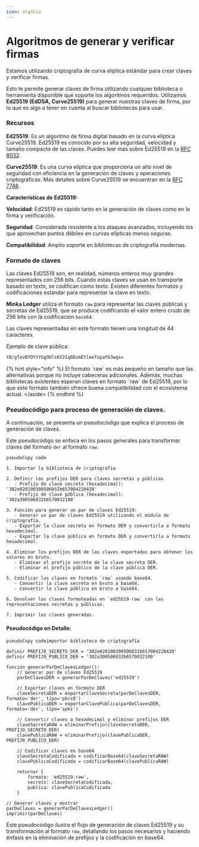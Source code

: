 ```yaml
---
icon: algolia
---
```


# Algoritmos de generar y verificar firmas

Estamos utilizando criptografía de curva elíptica estándar para crear claves y verificar firmas.&#x20;

Esto te permite generar claves de firma utilizando cualquier biblioteca o herramienta disponible que soporte los algoritmos requeridos. Utilizamos **Ed25519 (EdDSA, Curve25519)** para generar nuestras claves de firma, por lo que es algo a tener en cuenta al buscar bibliotecas para usar.

### **Recursos**

**Ed25519**: Es un algoritmo de firma digital basado en la curva elíptica Curve25519. Ed25519 es conocido por su alta seguridad, velocidad y tamaño compacto de las claves. Puedes leer más sobre Ed25519 en la [RFC 8032](https://datatracker.ietf.org/doc/html/rfc8032).

**Curve25519**: Es una curva elíptica que proporciona un alto nivel de seguridad con eficiencia en la generación de claves y operaciones criptográficas. Más detalles sobre Curve25519 se encuentran en la [RFC 7748](https://datatracker.ietf.org/doc/html/rfc7748).

**Características de Ed25519:**

**Velocidad**: Ed25519 es rápido tanto en la generación de claves como en la firma y verificación.

**Seguridad**: Considerada resistente a los ataques avanzados, incluyendo los que aprovechan puntos débiles en curvas elípticas menos seguras.

**Compatibilidad**: Amplio soporte en bibliotecas de criptografía modernas.

### **Formato de claves**

Las claves Ed25519 son, en realidad, números enteros muy grandes representados con 256 bits. Cuando estas claves se usan en transporte basado en texto, se codifican como texto. Existen diferentes formatos y codificaciones estándar para representar la clave en texto.

**Minka Ledger** utiliza el formato `raw` para representar las claves públicas y secretas de Ed25519, que se produce codificando el valor entero crudo de 256 bits con la codificación `base64`.

Las claves representadas en este formato tienen una longitud de 44 caracteres.

Ejemplo de clave pública:

```bash
tB/gTevBYDYYYUgOOlsKV2Iq8DzmEtleeTopaY63wqs=
```

{% hint style="info" %}
El formato \`raw\` es más pequeño en tamaño que las alternativas porque no incluye cabeceras adicionales. Además, muchas bibliotecas existentes esperan claves en formato \`raw\` de Ed25519, por lo que este formato también ofrece buena compatibilidad con el ecosistema actual. \</aside>
{% endhint %}

### Pseudocódigo para proceso de generación de claves.

A continuación, se presenta un pseudocódigo que explica el proceso de generación de claves.&#x20;

Este pseudocódigo se enfoca en los pasos generales para transformar claves del formato `der` al formato `raw`.

```pseudo
pseudoCopy code

1. Importar la biblioteca de criptografía

2. Definir los prefijos DER para claves secretas y públicas
   - Prefijo de clave secreta (hexadecimal): '302e020100300506032b657004220420'
   - Prefijo de clave pública (hexadecimal): '302a300506032b6570032100'

3. Función para generar un par de claves Ed25519:
   - Generar un par de claves Ed25519 utilizando el módulo de criptografía.
   - Exportar la clave secreta en formato DER y convertirla a formato hexadecimal.
   - Exportar la clave pública en formato DER y convertirla a formato hexadecimal.

4. Eliminar los prefijos DER de las claves exportadas para obtener los valores en bruto.
   - Eliminar el prefijo secreto de la clave secreta DER.
   - Eliminar el prefijo público de la clave pública DER.

5. Codificar las claves en formato `raw` usando base64.
   - Convertir la clave secreta en bruto a base64.
   - Convertir la clave pública en bruto a base64.

6. Devolver las claves formateadas en `ed25519-raw` con las representaciones secretas y públicas.

7. Imprimir las claves generadas.
```

#### Pseudocódigo en Detalle:

```pseudo
pseudoCopy codeimportar biblioteca de criptografía

definir PREFIJO_SECRETO_DER = '302e020100300506032b657004220420'
definir PREFIJO_PUBLICO_DER = '302a300506032b6570032100'

función generarParDeClavesLedger():
    // Generar par de claves Ed25519
    parDeClavesDER = generarParDeClaves('ed25519')
    
    // Exportar claves en formato DER
    claveSecretaDER = exportarClaveSecreta(parDeClavesDER, formato='der', tipo='pkcs8')
    clavePublicaDER = exportarClavePublica(parDeClavesDER, formato='der', tipo='spki')
    
    // Convertir claves a hexadecimal y eliminar prefijos DER
    claveSecretaRAW = eliminarPrefijo(claveSecretaDER, PREFIJO_SECRETO_DER)
    clavePublicaRAW = eliminarPrefijo(clavePublicaDER, PREFIJO_PUBLICO_DER)
    
    // Codificar claves en base64
    claveSecretaCodificada = codificarBase64(claveSecretaRAW)
    clavePublicaCodificada = codificarBase64(clavePublicaRAW)
    
    retornar {
        formato: 'ed25519-raw',
        secreto: claveSecretaCodificada,
        publica: clavePublicaCodificada
    }

// Generar claves y mostrar
parDeClaves = generarParDeClavesLedger()
imprimir(parDeClaves)
```

Este pseudocódigo ilustra el flujo de generación de claves Ed25519 y su transformación al formato `raw`, detallando los pasos necesarios y haciendo énfasis en la eliminación de prefijos y la codificación en base64.
